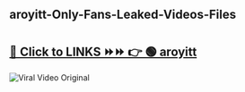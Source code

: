
 ## aroyitt-Only-Fans-Leaked-Videos-Files

# <h2><a href="https://mediaupload.pro?aroyitt">🔗 Click to LINKS ⏩⏩ 👉 🟢 aroyitt </a></h2>

<a href="https://mediaupload.pro?aroyitt" rel="nofollow" data-target="animated-image.originalLink"><img src="https://i.ibb.co.com/xMMVF88/686577567.gif" alt="Viral Video Original" style="max-width: 100%; display: inline-block;" data-target="animated-image.originalImage"></a>